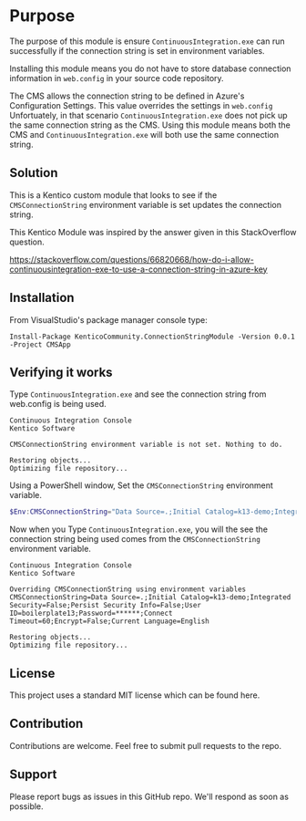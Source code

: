 # Purpose

The purpose of this module is ensure `ContinuousIntegration.exe` can run successfully if the connection string is set in environment variables.

Installing this module means you do not have to store database connection information in `web.config` in your source code repository.

The CMS allows the connection string to be defined in Azure's Configuration Settings. This value overrides the settings in `web.config`
Unfortuately, in that scenario `ContinuousIntegration.exe` does not pick up the same connection string as the CMS. Using this module means both the CMS and `ContinuousIntegration.exe` will both use the same connection string.

## Solution

This is a Kentico custom module that looks to see if the `CMSConnectionString` environment variable is set updates the connection string.

This Kentico Module was inspired by the answer given in this StackOverflow question.

https://stackoverflow.com/questions/66820668/how-do-i-allow-continuousintegration-exe-to-use-a-connection-string-in-azure-key


## Installation

From VisualStudio's package manager console type:
```
Install-Package KenticoCommunity.ConnectionStringModule -Version 0.0.1 -Project CMSApp
```

## Verifying it works

Type `ContinuousIntegration.exe` and see the connection string from web.config is being used.


```
Continuous Integration Console
Kentico Software

CMSConnectionString environment variable is not set. Nothing to do.

Restoring objects...
Optimizing file repository...
```

Using a PowerShell window, Set the `CMSConnectionString` environment variable.

```PowerShell
$Env:CMSConnectionString="Data Source=.;Initial Catalog=k13-demo;Integrated Security=False;Persist Security Info=False;User ID=boilerplate13;Password=DSKJHFDJKHDFFDDFDFKFD;Connect Timeout=60;Encrypt=False;Current Language=English;"
```

Now when you Type `ContinuousIntegration.exe`, you will the see the connection string being used comes from the `CMSConnectionString` environment variable.
```
Continuous Integration Console
Kentico Software

Overriding CMSConnectionString using environment variables
CMSConnectionString=Data Source=.;Initial Catalog=k13-demo;Integrated Security=False;Persist Security Info=False;User ID=boilerplate13;Password=******;Connect Timeout=60;Encrypt=False;Current Language=English

Restoring objects...
Optimizing file repository...
```

## License
This project uses a standard MIT license which can be found here.

## Contribution
Contributions are welcome. Feel free to submit pull requests to the repo.

## Support
Please report bugs as issues in this GitHub repo. We'll respond as soon as possible.